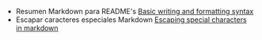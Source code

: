 
 * Resumen Markdown para README's [Basic writing and formatting syntax](https://help.github.com/en/articles/basic-writing-and-formatting-syntax)
 * Escapar caracteres especiales Markdown
   [Escaping special characters in markdown](http://tech.saigonist.com/b/code/escaping-special-characters-markdown.html)
